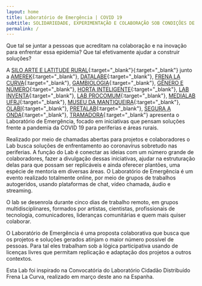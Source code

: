 ```yaml
---
layout: home
title: Laboratório de Emergência | COVID 19
subtitle: SOLIDARIEDADE, EXPERIMENTAÇÃO E COLABORAÇÃO SOB CONDIÇÕES DE ISOLAMENTO
permalink: /
---
```


Que tal se juntar a pessoas que acreditam na colaboração e na inovação para enfrentar essa epidemia? Que tal efetivamente ajudar a construir soluções?

A [SILO ARTE E LATITUDE RURAL](https://silo.org.br/){:target="_blank"}{:target="_blank"} junto a [AMEREK](https://twitter.com/amerek_ufmg){:target="_blank"}, [DATALABE](https://datalabe.org/){:target="_blank"}, [FRENA LA CURVA](https://frenalacurva.net/){:target="_blank"}, [GAMBIOLOGIA](http://www.gambiologia.net/blog/){:target="_blank"}, [GÊNERO E NÚMERO](http://www.generonumero.media/){:target="_blank"},
[HORTA INTELIGENTE](https://hortainteligente.wixsite.com/hortainteligente){:target="_blank"}, [LAB INVENTA](https://pt-br.facebook.com/labinventa/){:target="_blank"}, [LAB PROCOMUM](https://lab.procomum.org/){:target="_blank"}, [MEDIALAB UFRJ](href="http://medialabufrj.net/"){:target="_blank"}, [MUSEU DA MANTIQUEIRA](https://museudamantiqueira.com.br/){:target="_blank"}, [OLABI](https://www.olabi.org.br){:target="_blank"}, [PRETALAB](https://www.pretalab.com/){:target="_blank"}, [SEGURA A ONDA](https://seguraaonda.com.br/){:target="_blank"}, 
[TRAMADORA](https://www.tramadora.net/){:target="_blank"} apresenta o Laboratório de Emergência, focado em iniciativas que pensam soluções frente a pandemia da COVID 19 para periferias e áreas rurais.

Realizado por meio de chamadas abertas para projetos e colaboradores o Lab busca  soluções de enfrentamento ao coronavírus sobretudo nas periferias. A função do Lab é conectar as ideias com um número grande de colaboradores, fazer a divulgação dessas iniciativas, ajudar na estruturação delas para que possam ser replicáveis e ainda oferecer plantões, uma espécie de mentoria em diversas áreas. O Laboratório de Emergência é um evento realizado totalmente online, por meio de grupos de trabalhos autogeridos, usando plataformas de chat, vídeo chamada, áudio e streaming.

O lab se desenrola durante cinco dias de trabalho remoto, em grupos multidisciplinares, formados por artistas, cientistas, profissionais de tecnologia, comunicadores, lideranças comunitárias e quem mais quiser colaborar. 

O Laboratório de Emergência é uma proposta colaborativa que busca que os projetos e soluções gerados atinjam o maior número possível de pessoas. Para tal eles trabalham sob a lógica participativa usando de licenças livres que permitam replicação e adaptação dos projetos a outros contextos.

Esta Lab foi inspirado na Convocatória do Laboratório Cidadão Distribuído Frena La Curva, realizado em março deste ano na Espanha. 

